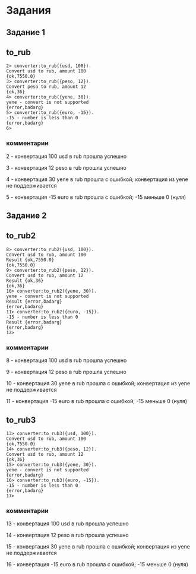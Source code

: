 # Задания

## Задание 1

## to_rub

```
2> converter:to_rub({usd, 100}).
Convert usd to rub, amount 100
{ok,7550.0}
3> converter:to_rub({peso, 12}).
Convert peso to rub, amount 12
{ok,36}
4> converter:to_rub({yene, 30}).
yene - convert is not supported
{error,badarg}
5> converter:to_rub({euro, -15}).
-15 - number is less than 0
{error,badarg}
6> 
```

### комментарии 

2 - конвертация 100 usd в rub прошла успешно

3 - конвертация 12 peso в rub прошла успешно

4 - конвертация 30 yene в rub прошла с ошибкой; конвертация из yene не поддерживается

5 - конвертация -15 euro в rub прошла с ошибкой; -15 меньше 0 (нуля)

## Задание 2

## to_rub2

```
8> converter:to_rub2({usd, 100}).
Convert usd to rub, amount 100
Result {ok,7550.0}
{ok,7550.0}
9> converter:to_rub2({peso, 12}).
Convert usd to rub, amount 12
Result {ok,36}
{ok,36}
10> converter:to_rub2({yene, 30}).
yene - convert is not supported
Result {error,badarg}
{error,badarg}
11> converter:to_rub2({euro, -15}).
-15 - number is less than 0
Result {error,badarg}
{error,badarg}
12> 
```

### комментарии 

8 - конвертация 100 usd в rub прошла успешно

9 - конвертация 12 peso в rub прошла успешно

10 - конвертация 30 yene в rub прошла с ошибкой; конвертация из yene не поддерживается

11 - конвертация -15 euro в rub прошла с ошибкой; -15 меньше 0 (нуля)


## to_rub3

```
13> converter:to_rub3({usd, 100}).
Convert usd to rub, amount 100
{ok,7550.0}
14> converter:to_rub3({peso, 12}).
Convert usd to rub, amount 12
{ok,36}
15> converter:to_rub3({yene, 30}).
yene - convert is not supported
{error,badarg}
16> converter:to_rub3({euro, -15}).
-15 - number is less than 0
{error,badarg}
17> 
```

### комментарии 

13 - конвертация 100 usd в rub прошла успешно

14 - конвертация 12 peso в rub прошла успешно

15 - конвертация 30 yene в rub прошла с ошибкой; конвертация из yene не поддерживается

16 - конвертация -15 euro в rub прошла с ошибкой; -15 меньше 0 (нуля)
